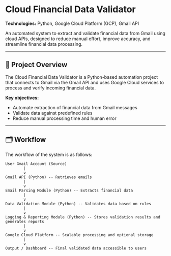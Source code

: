 # Cloud Financial Data Validator

**Technologies:** Python, Google Cloud Platform (GCP), Gmail API  

An automated system to extract and validate financial data from Gmail using cloud APIs, designed to reduce manual effort, improve accuracy, and streamline financial data processing.

---

## 🚀 Project Overview

The Cloud Financial Data Validator is a Python-based automation project that connects to Gmail via the Gmail API and uses Google Cloud services to process and verify incoming financial data.  

**Key objectives:**
- Automate extraction of financial data from Gmail messages
- Validate data against predefined rules
- Reduce manual processing time and human error

---

## 🗂️ Workflow

The workflow of the system is as follows:

```text
User Gmail Account (Source)
        |
        v
Gmail API (Python) -- Retrieves emails
        |
        v
Email Parsing Module (Python) -- Extracts financial data
        |
        v
Data Validation Module (Python) -- Validates data based on rules
        |
        v
Logging & Reporting Module (Python) -- Stores validation results and generates reports
        |
        v
Google Cloud Platform -- Scalable processing and optional storage
        |
        v
Output / Dashboard -- Final validated data accessible to users

